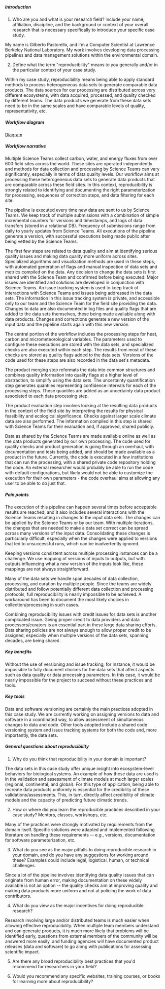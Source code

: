 ##### Introduction

1) Who are you and what is your research field? Include your name, affiliation, discipline, and the background or context of your overall research that is necessary specifically to introduce your specific case study.

My name is Gilberto Pastorello, and I'm a Computer Scientist at Lawrence Berkeley National Laboratory. My work involves developing data processing pipelines and data management solutions within the environmental domain.


2) Define what the term "reproducibility" means to you generally and/or in the particular context of your case study.

Within my case study, reproducibility means being able to apply standard methods to process heterogeneous data sets to generate comparable data products. The data sources for our processing are distributed across very different ecosystems, with data acquired, processed, and quality checked by different teams. The data products we generate from these data sets need to be in the same scales and have comparable levels of quality, representativity, etc.



##### Workflow diagram

[Diagram](gzpastorello.pdf)



##### Workflow narrative

Multiple Science Teams collect carbon, water, and energy fluxes from over 600 field sites across the world. These sites are operated independently and methods for data collection and processing by Science Teams can vary significantly, especially in terms of data quality levels. Our workflow aims at processing these heterogeneous data sets to generate data products that are comparable across these field sites. In this context, reproducibility is strongly related to identifying and documenting the right parameterization for processing, sequences of correction steps, and data filtering for each site.

The pipeline is executed every time new data are sent to us by Science Teams. We keep track of multiple submissions with a combination of simple incremental counters for versions and timestamps, and logs of data transfers (stored in a relational DB). Frequency of submissions range from daily to yearly updates from Science Teams. All executions of the pipeline generate a version, with successful executions being made public after being vetted by the Science Teams.

The first few steps are related to data quality and aim at identifying serious quality issues and making data quality more uniform across sites. Specialized algorithms and visualization methods are used in these steps, with automated generation of flags and manual inspection of data sets and metrics compiled on the data. Any decision to change the data sets is first shared with the Science Team and confirmed before being executed. Major issues are identified and solutions are developed in conjunction with Science Teams. An issue tracking system is used to keep track of interactions with Science Teams and issues being addressed in the data sets. The information in this issue tracking system is private, and accessible only to our team and the Science Team for the field site providing the data. Changes to data are also documented in log files and quality flags that are added to the data sets themselves, these being made available along with data products.  Changes and corrections generate a new version of the input data and the pipeline starts again with this new version.

The central portion of the workflow includes the processing steps for heat, carbon and micrometeorological variables. The parameters used to configure these executions are stored with the data sets, and specialized checks are also executed within each step. The results from most of these checks are stored as quality flags added to the data sets. Versions of the code used for these steps are also recorded in the data set's metadata.

The product merging step reformats the data into common structures and combines quality information into quality flags at a higher level of abstraction, to simplify using the data sets. The uncertainty quantification step generates quantiles representing confidence intervals for each of the processing steps. These quantiles are added as an uncertainty data product associated to each data processing step.

The product evaluation step involves looking at the resulting data products in the context of the field site by interpreting the results for physical feasibility and ecological significance. Checks against larger scale climate data are also performed. The information compiled in this step is shared with Science Teams for their evaluation and, if approved, shared publicly.

Data as shared by the Science Teams are made available online as well as the data products generated by our own processing. The code used for quality checks and product generation is going through an overhaul, with documentation and tests being added, and should be made available as a product in the future. Currently, the code is executed in a few institutions that can run the processing, with a shared private code repository holding the code. An external researcher would probably be able to run the code with default configurations, but likely would not be able to customize the execution for their own parameters - the code overhaul aims at allowing any user to be able to do just that.



##### Pain points

The execution of this pipeline can happen several times before acceptable results are reached, and it also includes several interactions with the Science Teams resulting in changes to the input data sets. The changes can be applied by the Science Teams or by our team. With multiple iterations, the changes that are needed to make a data set correct can be spread across many versions of the input data. Consolidating these changes is particularly difficult, especially when the changes were applied to versions that led to unsuccessful runs, which can be inadvertently ignored.

Keeping versions consistent across multiple processing instances can be a challenge. We use mapping of versions of inputs to outputs, but with outputs influencing what a new version of the inputs look like, these mappings are not always straightforward.

Many of the data sets we handle span decades of data collection, processing, and curation by multiple people. Since the teams are widely distributed and follow potentially different data collection and processing protocols, full reproducibility is nearly impossible to be achieved. A workaround has been to document the most likely choices in collection/processing in such cases.

Combining reproducibility issues with credit issues for data sets is another complicated issue. Giving proper credit to data providers and data processors/curators is an essential part in these large data sharing efforts. Data sharing policies are not always enough to allow proper credit to be assigned, especially when multiple versions of the data sets, spanning decades, are being shared.



##### Key benefits

Without the use of versioning and issue tracking, for instance, it would be impossible to fully document choices for the data sets that affect aspects such as data quality or data processing parameters. In this case, it would be nearly impossible for the project to succeed without these practices and tools.



##### Key tools

Data and software versioning are certainly the main practices adopted in this case study. We are currently working on assigning versions to data and software in a coordinated way, to allow assessment of simultaneous changes to data and code. Other tools adopted include a shared code versioning system and issue tracking systems for both the code and, more importantly, the data sets.



##### General questions about reproducibility

1) Why do you think that reproducibility in your domain is important?

The data sets in this case study offer unique insight into ecosystem-level behaviors for biological systems. An example of how these data are used is in the validation and assessment of climate models at much larger scales (regional, continental, and global). For this type of application, being able to recreate data products uniformly is essential for the credibility of these validations/assessments. This, in turn, directly affect credibility of climate models and the capacity of predicting future climatic trends.


2) How or where did you learn the reproducible practices described in your case study? Mentors, classes, workshops, etc.

Many of the practices were strongly motivated by requirements from the domain itself. Specific solutions were adapted and implemented following literature on handling these requirements -- e.g., versions, documentation for software parameterization, etc.


3) What do you see as the major pitfalls to doing reproducible research in your domain, and do you have any suggestions for working around these? Examples could include legal, logistical, human, or technical challenges.

Since a lot of the pipeline involves identifying data quality issues that can originate from human error, making documentation on these widely available is not an option -- the quality checks aim at improving quality and making data products more uniform and not at policing the work of data contributors.


4) What do you view as the major incentives for doing reproducible research?

Research involving large and/or distributed teams is much easier when allowing effective reproducibility. When multiple team members understand and can generate products, it is much more likely that problems will be identified early, questions from external members of the community will be answered more easily, and funding agencies will have documented product releases (data and software) to go along with publications for assessing scientific impact.


5) Are there any broad reproducibility best practices that you'd recommend for researchers in your field?



6) Would you recommend any specific websites, training courses, or books for learning more about reproducibility?

